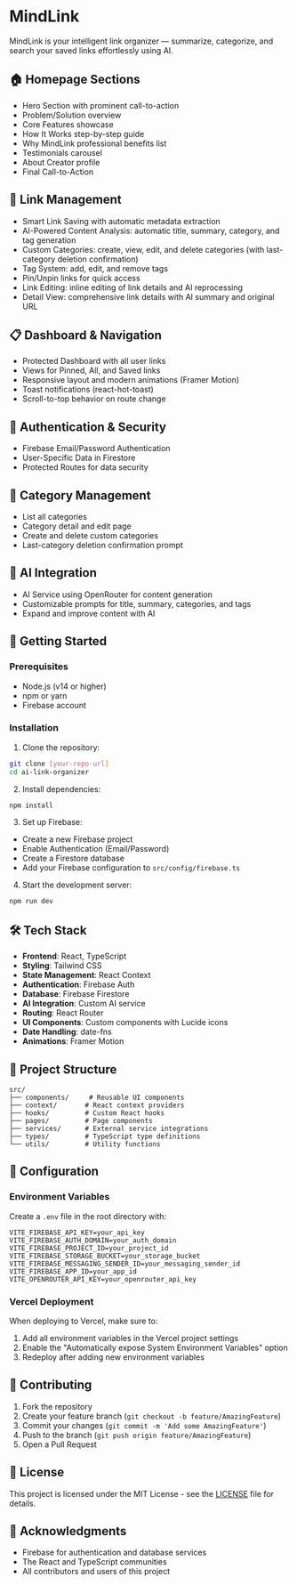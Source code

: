 # MindLink

MindLink is your intelligent link organizer — summarize, categorize, and search your saved links effortlessly using AI.

## 🏠 Homepage Sections

- Hero Section with prominent call-to-action
- Problem/Solution overview
- Core Features showcase
- How It Works step-by-step guide
- Why MindLink professional benefits list
- Testimonials carousel
- About Creator profile
- Final Call-to-Action

## 🔗 Link Management

- Smart Link Saving with automatic metadata extraction
- AI-Powered Content Analysis: automatic title, summary, category, and tag generation
- Custom Categories: create, view, edit, and delete categories (with last-category deletion confirmation)
- Tag System: add, edit, and remove tags
- Pin/Unpin links for quick access
- Link Editing: inline editing of link details and AI reprocessing
- Detail View: comprehensive link details with AI summary and original URL

## 📋 Dashboard & Navigation

- Protected Dashboard with all user links
- Views for Pinned, All, and Saved links
- Responsive layout and modern animations (Framer Motion)
- Toast notifications (react-hot-toast)
- Scroll-to-top behavior on route change

## 👥 Authentication & Security

- Firebase Email/Password Authentication
- User-Specific Data in Firestore
- Protected Routes for data security

## 📂 Category Management

- List all categories
- Category detail and edit page
- Create and delete custom categories
- Last-category deletion confirmation prompt

## 🤖 AI Integration

- AI Service using OpenRouter for content generation
- Customizable prompts for title, summary, categories, and tags
- Expand and improve content with AI

## 🚀 Getting Started

### Prerequisites
- Node.js (v14 or higher)
- npm or yarn
- Firebase account

### Installation

1. Clone the repository:
```bash
git clone [your-repo-url]
cd ai-link-organizer
```

2. Install dependencies:
```bash
npm install
```

3. Set up Firebase:
- Create a new Firebase project
- Enable Authentication (Email/Password)
- Create a Firestore database
- Add your Firebase configuration to `src/config/firebase.ts`

4. Start the development server:
```bash
npm run dev
```

## 🛠️ Tech Stack

- **Frontend**: React, TypeScript
- **Styling**: Tailwind CSS
- **State Management**: React Context
- **Authentication**: Firebase Auth
- **Database**: Firebase Firestore
- **AI Integration**: Custom AI service
- **Routing**: React Router
- **UI Components**: Custom components with Lucide icons
- **Date Handling**: date-fns
- **Animations**: Framer Motion

## 📁 Project Structure

```
src/
├── components/     # Reusable UI components
├── context/       # React context providers
├── hooks/         # Custom React hooks
├── pages/         # Page components
├── services/      # External service integrations
├── types/         # TypeScript type definitions
└── utils/         # Utility functions
```

## 🔧 Configuration

### Environment Variables
Create a `.env` file in the root directory with:
```
VITE_FIREBASE_API_KEY=your_api_key
VITE_FIREBASE_AUTH_DOMAIN=your_auth_domain
VITE_FIREBASE_PROJECT_ID=your_project_id
VITE_FIREBASE_STORAGE_BUCKET=your_storage_bucket
VITE_FIREBASE_MESSAGING_SENDER_ID=your_messaging_sender_id
VITE_FIREBASE_APP_ID=your_app_id
VITE_OPENROUTER_API_KEY=your_openrouter_api_key
```

### Vercel Deployment
When deploying to Vercel, make sure to:
1. Add all environment variables in the Vercel project settings
2. Enable the "Automatically expose System Environment Variables" option
3. Redeploy after adding new environment variables

## 🤝 Contributing

1. Fork the repository
2. Create your feature branch (`git checkout -b feature/AmazingFeature`)
3. Commit your changes (`git commit -m 'Add some AmazingFeature'`)
4. Push to the branch (`git push origin feature/AmazingFeature`)
5. Open a Pull Request

## 📝 License

This project is licensed under the MIT License - see the [LICENSE](LICENSE) file for details.

## 🙏 Acknowledgments

- Firebase for authentication and database services
- The React and TypeScript communities
- All contributors and users of this project 